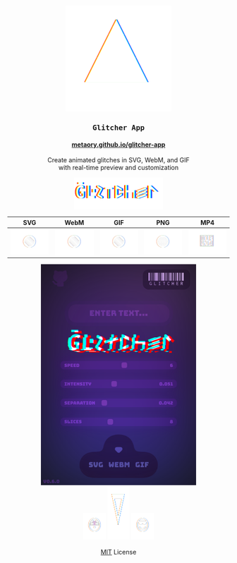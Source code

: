 <div align="center">
    <div>
        <img src="public/logo.svg" alt="demo" />
    </div>
    <h3><kbd>&nbsp;Glitcher&nbsp;App&nbsp;</kbd></h3>
    <h4>
        <a href="https://metaory.github.io/glitcher-app/" target="_blank">
            metaory.github.io/glitcher-app
        </a>
    </h4>
    <p>
        Create animated glitches in SVG, WebM, and GIF
        <br>
        with real-time preview and customization
    </p>
    <img src="public/glitcher.svg" width="40%" />
</div>

<div align="center">

|      SVG   |     WebM   |     GIF    |     PNG    |     MP4    |   
|:----------:|:----------:|:----------:|:----------:|:----------:|
|  ![glitcher](public/circle-green.svg)  |  ![glitcher](public/circle-green.svg)  |  ![glitcher](public/circle-green.svg)  |  ![glitcher](public/circle-yellow.svg)  |  ![glitcher](public/circle-red.svg)  |

</div>

<div align="center">
    <img src="public/screenshot.png" alt="demo" width="70%" />
    <div>
        <img src="public/emoji_1.svg" alt="demo" width="10%" height="60" />
        <img src="public/symbol.svg"  alt="demo" width="10%" height="120" />
        <img src="public/emoji_2.svg" alt="demo" width="10%" height="60" />
    </div>
    <br>
    <a href="LICENSE">MIT</a> License
    <br>
</div>